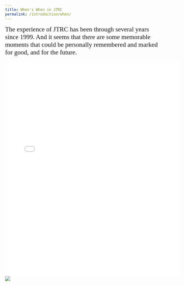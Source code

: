 ```yaml
---
title: When's When in JTRC
permalink: /introduction/when/
---
```


<style>
.intro{
font-family:times;
font-size:21px;
}
</style>

<div class="intro">
The experience of JTRC has been through several years since 1999.
And it seems that there are some memorable moments that could be personally remembered and marked for good, 
and for the future.
</div>
<br>
<embed src="/Jerland/assets/JC702-202308.pdf#page=2" width="570" height="700" type="application/pdf">
<img src="/Jerland/assets/img/JC702-202308P.png">
<!--<br>!-->
<!--Attachment: <a href="{{ "/introduction/JC702.pdf" | relative_url }}">JC702-202308</a>!-->

